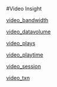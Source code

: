 #Video Insight

[video_bandwidth](video_bandwidth)
[video_datavolume](video_datavolume)
[video_plays](video_plays)
[video_playtime](video_playtime)
[video_session](video_session)
[video_txn](video_txn)


